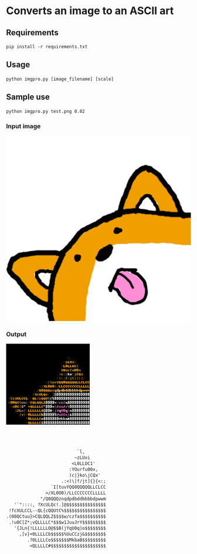 # Converts an image to an ASCII art
## Requirements
```
pip install -r requirements.txt
```

## Usage
```
python imgpro.py [image_filename] [scale]
```

## Sample use
```
python imgpro.py test.png 0.02
```
### Input image
![image](test.png)

### Output
![image ascii art](out_test.png)
```



                           `l,
                          ~zLUxi
                         <L0LLOC1'
                        :YOurfu00x,
                        )c|}ko\jCQx'
                     .:<)\|f/jt]{}{<:;
                 `I[tuvYQQ0QQQQQLLCLCC
               >/XL0O0)/LLCCCCCCCLLLLL
             "/Q0QQQznqdpdbddbbbbdpwwm
   '`"::::, ?XcULQc!.]@$$$$$$$$$$$$$$$
 !fcXULCCL--QL{cQQUtC%$$$$$$$$$$$$$$$$
.(00QCtuu}>CQLQQLZ$$$$w/czfa$$$$$$$$$$
 .!u0C[Z*;vQLLLLC*$$$w1JuuJrY$$$$$$$$$
   '{JLn{!LLLLLLO@$$B(jYqU0q)o$$$$$$$$
     ,[v}+0LLLLCb$$$$$%UuCCzj&$$$$$$$$
        .?0LLLLCo$$$$$$$MkbaB$$$$$$$$$
         <QLLLLC#$$$$$$$$$$$$$$$$$$$$$
```
